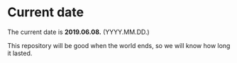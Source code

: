 # Current date

The current date is **2019.06.08.** (YYYY.MM.DD.)

This repository will be good when the world ends, so we will know how long it lasted.
